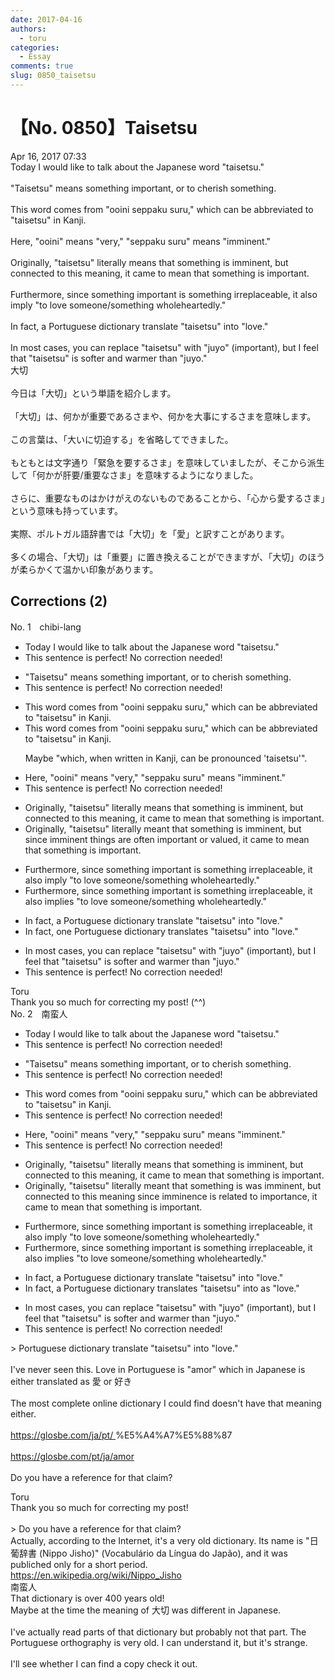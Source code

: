 ```yaml
---
date: 2017-04-16
authors:
  - toru
categories:
  - Essay
comments: true
slug: 0850_taisetsu
---
```


# 【No. 0850】Taisetsu
<div class="date">Apr 16, 2017 07:33</div>
<div id="post"><div id="body_show_ori">
Today I would like to talk about the Japanese word "taisetsu."<br/><br/>"Taisetsu" means something important, or to cherish something.<br/><br/>This word comes from "ooini seppaku suru," which can be abbreviated to "taisetsu" in Kanji.<br/><br/>Here, "ooini" means "very," "seppaku suru" means "imminent."<br/><br/>Originally, "taisetsu" literally means that something is imminent, but connected to this meaning, it came to mean that something is important.<br/><br/>Furthermore, since something important is something irreplaceable, it also imply "to love someone/something wholeheartedly."<br/><br/>In fact, a Portuguese dictionary translate "taisetsu" into "love."<br/><br/>In most cases, you can replace "taisetsu" with "juyo" (important), but I feel that "taisetsu" is softer and warmer than "juyo."
</div></div>

<!-- more -->

<div id="post_ja"><div id="body_show_mo">
大切<br/><br/>今日は「大切」という単語を紹介します。<br/><br/>「大切」は、何かが重要であるさまや、何かを大事にするさまを意味します。<br/><br/>この言葉は、「大いに切迫する」を省略してできました。<br/><br/>もともとは文字通り「緊急を要するさま」を意味していましたが、そこから派生して「何かが肝要/重要なさま」を意味するようになりました。<br/><br/>さらに、重要なものはかけがえのないものであることから、「心から愛するさま」という意味も持っています。<br/><br/>実際、ポルトガル語辞書では「大切」を「愛」と訳すことがあります。<br/><br/>多くの場合、「大切」は「重要」に置き換えることができますが、「大切」のほうが柔らかくて温かい印象があります。
</div></div>

## Corrections (2)
<div id="block"><div class="first_name"> No. 1　<span class="just_name">chibi-lang</span></div><div id="block2">
<ul class="correction_field">
<li class="incorrect">Today I would like to talk about the Japanese word "taisetsu."</li>
<li class="corrected perfect">This sentence is perfect! No correction needed!</li>
</ul>
<ul class="correction_field">
<li class="incorrect">"Taisetsu" means something important, or to cherish something.</li>
<li class="corrected perfect">This sentence is perfect! No correction needed!</li>
</ul>
<ul class="correction_field">
<li class="incorrect">This word comes from "ooini seppaku suru," which can be abbreviated to "taisetsu" in Kanji.</li>
<li class="corrected correct">
This word comes from "ooini seppaku suru," which can be abbreviated to "taisetsu" in Kanji.
<p class="correction_comment">Maybe "which, when written in Kanji, can be pronounced 'taisetsu'".</p>
</li>
</ul>
<ul class="correction_field">
<li class="incorrect">Here, "ooini" means "very," "seppaku suru" means "imminent."</li>
<li class="corrected perfect">This sentence is perfect! No correction needed!</li>
</ul>
<ul class="correction_field">
<li class="incorrect">Originally, "taisetsu" literally means that something is imminent, but connected to this meaning, it came to mean that something is important.</li>
<li class="corrected correct">
Originally, "taisetsu" literally mean<span class="f_red">t</span> that something is imminent, but since imminent things are often important or valued, it came to mean that something is important.
</li>
</ul>
<ul class="correction_field">
<li class="incorrect">Furthermore, since something important is something irreplaceable, it also imply "to love someone/something wholeheartedly."</li>
<li class="corrected correct">
Furthermore, since something important is something irreplaceable, it also impl<span class="f_red">ies</span> "to love someone/something wholeheartedly."
</li>
</ul>
<ul class="correction_field">
<li class="incorrect">In fact, a Portuguese dictionary translate "taisetsu" into "love."</li>
<li class="corrected correct">
In fact, <span class="f_red">one</span> Portuguese dictionary translate<span class="f_red">s</span> "taisetsu" into "love."
</li>
</ul>
<ul class="correction_field">
<li class="incorrect">In most cases, you can replace "taisetsu" with "juyo" (important), but I feel that "taisetsu" is softer and warmer than "juyo."</li>
<li class="corrected perfect">This sentence is perfect! No correction needed!</li>
</ul>
</div><div class="name"><span class="just_name">Toru</span><br>
Thank you so much for correcting my post! (^^)
</div>
</div>
<div id="block"><div class="first_name"> No. 2　<span class="just_name">南蛮人</span></div><div id="block2">
<ul class="correction_field">
<li class="incorrect">Today I would like to talk about the Japanese word "taisetsu."</li>
<li class="corrected perfect">This sentence is perfect! No correction needed!</li>
</ul>
<ul class="correction_field">
<li class="incorrect">"Taisetsu" means something important, or to cherish something.</li>
<li class="corrected perfect">This sentence is perfect! No correction needed!</li>
</ul>
<ul class="correction_field">
<li class="incorrect">This word comes from "ooini seppaku suru," which can be abbreviated to "taisetsu" in Kanji.</li>
<li class="corrected perfect">This sentence is perfect! No correction needed!</li>
</ul>
<ul class="correction_field">
<li class="incorrect">Here, "ooini" means "very," "seppaku suru" means "imminent."</li>
<li class="corrected perfect">This sentence is perfect! No correction needed!</li>
</ul>
<ul class="correction_field">
<li class="incorrect">Originally, "taisetsu" literally means that something is imminent, but connected to this meaning, it came to mean that something is important.</li>
<li class="corrected correct">
Originally, "taisetsu" literally mean<span class="f_bold"><span class="f_blue">t</span></span> that something <span class="f_gray"><span class="sline">is</span></span> <span class="f_gray">was</span> imminent, but <span class="sline"><span class="f_gray">connected to this meaning</span></span> <span class="f_gray">since imminence is related to importance</span>, it came to mean that something is important.
</li>
</ul>
<ul class="correction_field">
<li class="incorrect">Furthermore, since something important is something irreplaceable, it also imply "to love someone/something wholeheartedly."</li>
<li class="corrected correct">
Furthermore, since something important is something irreplaceable, it also impl<span class="f_bold"><span class="f_blue">ies</span></span> "to love someone/something wholeheartedly."
</li>
</ul>
<ul class="correction_field">
<li class="incorrect">In fact, a Portuguese dictionary translate "taisetsu" into "love."</li>
<li class="corrected correct">
In fact, a Portuguese dictionary translate<span class="f_bold"><span class="f_blue">s</span></span> "taisetsu" <span class="f_gray"><span class="sline">into</span> as</span> "love."
</li>
</ul>
<ul class="correction_field">
<li class="incorrect">In most cases, you can replace "taisetsu" with "juyo" (important), but I feel that "taisetsu" is softer and warmer than "juyo."</li>
<li class="corrected perfect">This sentence is perfect! No correction needed!</li>
</ul>
<p class="comment_small">
 &gt; Portuguese dictionary translate "taisetsu" into "love."
 <br/>
 <br/>
 I've never seen this. Love in Portuguese is "amor" which in Japanese is either translated as 愛 or 好き
 <br/>
 <br/>
 The most complete online dictionary I could find doesn't have that meaning either.
 <br/>
 <br/>
 <a href="https://glosbe.com/ja/pt/" target="_blank">
  https://glosbe.com/ja/pt/
 </a>
 %E5%A4%A7%E5%88%87
 <br/>
 <br/>
 <a href="https://glosbe.com/pt/ja/amor" target="_blank">
  https://glosbe.com/pt/ja/amor
 </a>
 <br/>
 <br/>
 Do you have a reference for that claim?
</p>

</div><div class="name"><span class="just_name">Toru</span><br>
Thank you so much for correcting my post!<br/><br/>&gt; Do you have a reference for that claim?<br/>Actually, according to the Internet, it's a very old dictionary. Its name is "日葡辞書 (Nippo Jisho)" (Vocabulário da Língua do Japão), and it was publiched only for a short period.<br/><a href="https://en.wikipedia.org/wiki/Nippo_Jisho" target="_blank">https://en.wikipedia.org/wiki/Nippo_Jisho</a>
</div>
<div class="name"><span class="just_name">南蛮人</span><br>
That dictionary is over 400 years old!<br/>Maybe at the time the meaning of 大切 was different in Japanese.<br/><br/>I've actually read parts of that dictionary but probably not that part. The Portuguese orthography is very old. I can understand it, but it's strange.<br/><br/>I'll see whether I can find a copy check it out.<br/><br/>
</div>
</div>
